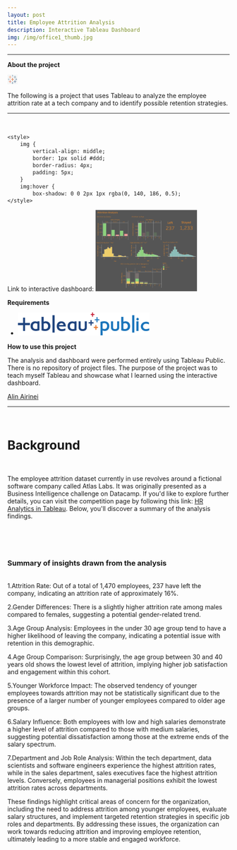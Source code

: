 ```yaml
---
layout: post
title: Employee Attrition Analysis
description: Interactive Tableau Dashboard
img: /img/office1_thumb.jpg
---
```


---

**About the project**

![](/img/tableau_icon.png)

The following is a project that uses Tableau to analyze the employee attrition rate at a tech company and to identify possible retention strategies. 

---

<br/>

<html>
  
<head>  
     
    <style>
        img {
            vertical-align: middle;
            border: 1px solid #ddd;
            border-radius: 4px;
            padding: 5px;            
        }
        img:hover {
            box-shadow: 0 0 2px 1px rgba(0, 140, 186, 0.5);
    </style>
</head>
  
<body>
    <span>
        Link to interactive dashboard:
    </span>
    <a target="_blank" href="https://public.tableau.com/app/profile/alin.airinei/viz/EmployeeAttritionAnalysis_16850435643630/Dashboard1">
      <img src="/img/attrition_dem.png" alt="" style="width:230px">
    </a>  
    
</body>
  
</html>

<br/>

**Requirements**
* ![](/img/tableau-public-logo.svg)


**How to use this project**

The analysis and dashboard were performed entirely using Tableau Public. There is no repository of project files. The purpose of the project was to teach myself Tableau and showcase what I learned using the interactive dashboard.    

<a href="https://www.linkedin.com/in/alin-airinei/">Alin Airinei</a> 

---

<br/>

# Background
<br/>

The employee attrition dataset currently in use revolves around a fictional software company called Atlas Labs. It was originally presented as a Business Intelligence challenge on Datacamp. If you'd like to explore further details, you can visit the competition page by following this link: [HR Analytics in Tableau](https://app.datacamp.com/learn/competitions/hr-analytics-tableau). Below, you'll discover a summary of the analysis findings.   

<br/>

<div style='text-align: center;' class='img_row'>
    <img class='col two' src='{{ site.baseurl }}/img/attrition_dem.png' alt=''/>
</div>
<br/>  



### Summary of insights drawn from the analysis
<br/>
1.Attrition Rate: Out of a total of 1,470 employees, 237 have left the company, indicating an attrition rate of approximately 16%.

2.Gender Differences: There is a slightly higher attrition rate among males compared to females, suggesting a potential gender-related trend.

3.Age Group Analysis: Employees in the under 30 age group tend to have a higher likelihood of leaving the company, indicating a potential issue with retention in this demographic.

4.Age Group Comparison: Surprisingly, the age group between 30 and 40 years old shows the lowest level of attrition, implying higher job satisfaction and engagement within this cohort.

5.Younger Workforce Impact: The observed tendency of younger employees towards attrition may not be statistically significant due to the presence of a larger number of younger employees compared to older age groups.

6.Salary Influence: Both employees with low and high salaries demonstrate a higher level of attrition compared to those with medium salaries, suggesting potential dissatisfaction among those at the extreme ends of the salary spectrum.

7.Department and Job Role Analysis: Within the tech department, data scientists and software engineers experience the highest attrition rates, while in the sales department, sales executives face the highest attrition levels. Conversely, employees in managerial positions exhibit the lowest attrition rates across departments.

These findings highlight critical areas of concern for the organization, including the need to address attrition among younger employees, evaluate salary structures, and implement targeted retention strategies in specific job roles and departments. By addressing these issues, the organization can work towards reducing attrition and improving employee retention, ultimately leading to a more stable and engaged workforce.

<div style='text-align: center;' class='img_row'>
    <img class='col two' src='{{ site.baseurl }}/img/attrition_dep.png' alt=''/>
</div>
<br/>  


